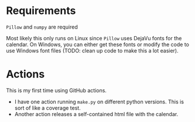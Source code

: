# Requirements

`Pillow` and `numpy` are required

Most likely this only runs on Linux since `Pillow` uses DejaVu fonts for the calendar. On Windows, you can either get these fonts or modify the code to use Windows font files (TODO: clean up code to make this a lot easier).

# Actions

This is my first time using GitHub actions.

  * I have one action running `make.py` on different python versions. This is sort of like a coverage test.
  * Another action releases a self-contained html file with the calendar.
